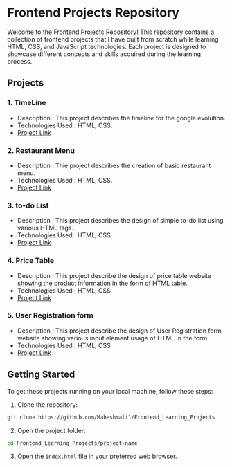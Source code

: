 
# Frontend Projects Repository

Welcome to the Frontend Projects Repository! This repository contains a collection of frontend projects that I have built from scratch while learning HTML, CSS, and JavaScript technologies. Each project is designed to showcase different concepts and skills acquired during the learning process.

## Projects

### 1. TimeLine
   - Description : This project describes the timeline for the google evolution.
   - Technologies Used : HTML, CSS.
   - [Project Link](./timeline/)

### 2. Restaurant Menu
   - Description : Thie project describes the creation of basic restaurant menu.
   - Technologies Used : HTML, CSS.
   - [Project Link](./restaturant_menu/)

### 3. to-do List
   - Description : This project describes the design of simple to-do list using various HTML tags.
   - Technologies Used : HTML, CSS
   - [Project Link](./to-do_list)

### 4. Price Table
   - Description : This project describe the design of price table website showing the product information in the form of HTML table.
   - Technologies Used : HTML, CSS 
   - [Project Link](./price_table)

### 5. User Registration form
   - Description : This project describe the design of User Registration form website showing various input element usage of HTML in the form.
   - Technologies Used : HTML, CSS 
   - [Project Link](./registration_form/)

## Getting Started

To get these projects running on your local machine, follow these steps:

1. Clone the repository:

```bash
git clone https://github.com/Maheshmali1/Frontend_Learning_Projects
```

2. Open the project folder:

```bash
cd Frontend_Learning_Projects/project-name
```

3. Open the `index.html` file in your preferred web browser.
